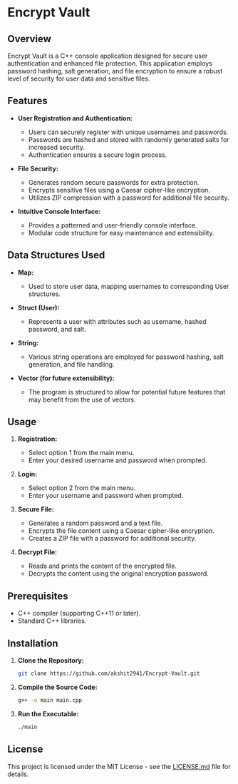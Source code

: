 # Encrypt Vault

## Overview

Encrypt Vault is a C++ console application designed for secure user authentication and enhanced file protection. This application employs password hashing, salt generation, and file encryption to ensure a robust level of security for user data and sensitive files.

## Features

- **User Registration and Authentication:**
  - Users can securely register with unique usernames and passwords.
  - Passwords are hashed and stored with randomly generated salts for increased security.
  - Authentication ensures a secure login process.

- **File Security:**
  - Generates random secure passwords for extra protection.
  - Encrypts sensitive files using a Caesar cipher-like encryption.
  - Utilizes ZIP compression with a password for additional file security.

- **Intuitive Console Interface:**
  - Provides a patterned and user-friendly console interface.
  - Modular code structure for easy maintenance and extensibility.

## Data Structures Used

- **Map:**
  - Used to store user data, mapping usernames to corresponding User structures.

- **Struct (User):**
  - Represents a user with attributes such as username, hashed password, and salt.

- **String:**
  - Various string operations are employed for password hashing, salt generation, and file handling.

- **Vector (for future extensibility):**
  - The program is structured to allow for potential future features that may benefit from the use of vectors.

## Usage

1. **Registration:**
   - Select option 1 from the main menu.
   - Enter your desired username and password when prompted.

2. **Login:**
   - Select option 2 from the main menu.
   - Enter your username and password when prompted.

3. **Secure File:**
   - Generates a random password and a text file.
   - Encrypts the file content using a Caesar cipher-like encryption.
   - Creates a ZIP file with a password for additional security.

4. **Decrypt File:**
   - Reads and prints the content of the encrypted file.
   - Decrypts the content using the original encryption password.

## Prerequisites

- C++ compiler (supporting C++11 or later).
- Standard C++ libraries.

## Installation

1. **Clone the Repository:**

    ```bash
    git clone https://github.com/akshit2941/Encrypt-Vault.git
    ```

2. **Compile the Source Code:**

    ```bash
    g++ -o main main.cpp
    ```

3. **Run the Executable:**

    ```bash
    ./main
    ```

## License

This project is licensed under the MIT License - see the [LICENSE.md](LICENSE.md) file for details.
